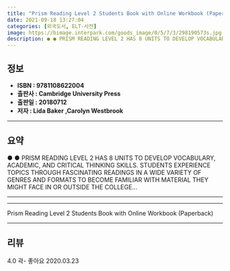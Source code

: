 ```yaml
---
title: "Prism Reading Level 2 Students Book with Online Workbook (Paperback)"
date: 2021-09-18 13:27:04
categories: [외국도서, ELT-사전]
image: https://bimage.interpark.com/goods_image/0/5/7/3/298190573s.jpg
description: ● ● PRISM READING LEVEL 2 HAS 8 UNITS TO DEVELOP VOCABULARY, ACADEMIC, AND CRITICAL THINKING SKILLS. STUDENTS EXPERIENCE TOPICS THROUGH FASCINATING READINGS I
---
```


## **정보**

- **ISBN : 9781108622004**
- **출판사 : Cambridge University Press**
- **출판일 : 20180712**
- **저자 : Lida Baker ,Carolyn Westbrook**

------



## **요약**

●  ●  PRISM READING LEVEL 2 HAS 8 UNITS TO DEVELOP VOCABULARY, ACADEMIC, AND CRITICAL THINKING SKILLS. STUDENTS EXPERIENCE TOPICS THROUGH FASCINATING READINGS IN A WIDE VARIETY OF GENRES AND FORMATS TO BECOME FAMILIAR WITH MATERIAL THEY MIGHT FACE IN OR OUTSIDE THE COLLEGE... 

------



------


Prism Reading Level 2 Students Book with Online Workbook (Paperback) 

------


## **리뷰** 

4.0 곽- 좋아요 2020.03.23 <br/>